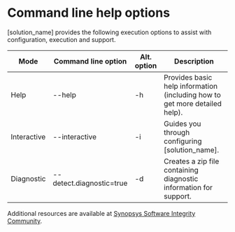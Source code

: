 # Command line help options

[solution_name] provides the following execution options to assist with configuration, execution and support.

| Mode | Command line option | Alt. option | Description |
| ---- | ------------------- | ----------- | ----------- |
| Help | --help | -h | Provides basic help information (including how to get more detailed help). |
| Interactive | --interactive | -i | Guides you through configuring [solution_name]. |
| Diagnostic | --detect.diagnostic=true | -d | Creates a zip file containing diagnostic information for support. |

Additional resources are available at [Synopsys Software Integrity Community](https://community.synopsys.com).
